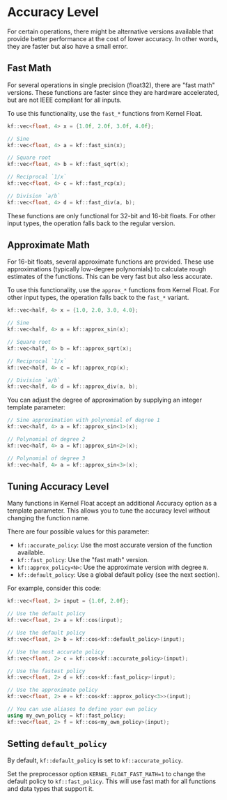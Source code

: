 # Accuracy Level

For certain operations, there might be alternative versions available that provide better performance at the cost of lower accuracy.
In other words, they are faster but also have a small error.

## Fast Math

For several operations in single precision (float32), there are "fast math" versions. These functions are faster since they are hardware accelerated, but are not IEEE compliant for all inputs.

To use this functionality, use the `fast_*` functions from Kernel Float.

```cpp
kf::vec<float, 4> x = {1.0f, 2.0f, 3.0f, 4.0f};

// Sine
kf::vec<float, 4> a = kf::fast_sin(x);

// Square root
kf::vec<float, 4> b = kf::fast_sqrt(x);

// Reciprocal `1/x`
kf::vec<float, 4> c = kf::fast_rcp(x);

// Division `a/b`
kf::vec<float, 4> d = kf::fast_div(a, b);
```

These functions are only functional for 32-bit and 16-bit floats. 
For other input types, the operation falls back to the regular version.

## Approximate Math

For 16-bit floats, several approximate functions are provided. 
These use approximations (typically low-degree polynomials) to calculate rough estimates of the functions. 
This can be very fast but also less accurate.


To use this functionality, use the `approx_*` functions from Kernel Float. For other input types, the operation falls back to the `fast_*` variant.

```cpp
kf::vec<half, 4> x = {1.0, 2.0, 3.0, 4.0};

// Sine
kf::vec<half, 4> a = kf::approx_sin(x);

// Square root
kf::vec<half, 4> b = kf::approx_sqrt(x);

// Reciprocal `1/x`
kf::vec<half, 4> c = kf::approx_rcp(x);

// Division `a/b`
kf::vec<half, 4> d = kf::approx_div(a, b);
```

You can adjust the degree of approximation by supplying an integer template parameter:


```cpp
// Sine approximation with polynomial of degree 1
kf::vec<half, 4> a = kf::approx_sin<1>(x);

// Polynomial of degree 2
kf::vec<half, 4> a = kf::approx_sin<2>(x);

// Polynomial of degree 3
kf::vec<half, 4> a = kf::approx_sin<3>(x);
```

## Tuning Accuracy Level

Many functions in Kernel Float accept an additional Accuracy option as a template parameter. 
This allows you to tune the accuracy level without changing the function name.

There are four possible values for this parameter:

- `kf::accurate_policy`: Use the most accurate version of the function available.
- `kf::fast_policy`: Use the "fast math" version.
- `kf::approx_policy<N>`: Use the approximate version with degree `N`.
- `kf::default_policy`: Use a global default policy (see the next section).

For example, consider this code:

```cpp
kf::vec<float, 2> input = {1.0f, 2.0f};

// Use the default policy
kf::vec<float, 2> a = kf::cos(input);

// Use the default policy
kf::vec<float, 2> b = kf::cos<kf::default_policy>(input);

// Use the most accurate policy
kf::vec<float, 2> c = kf::cos<kf::accurate_policy>(input);

// Use the fastest policy
kf::vec<float, 2> d = kf::cos<kf::fast_policy>(input);

// Use the approximate policy
kf::vec<float, 2> e = kf::cos<kf::approx_policy<3>>(input);

// You can use aliases to define your own policy
using my_own_policy = kf::fast_policy;
kf::vec<float, 2> f = kf::cos<my_own_policy>(input);
```

## Setting `default_policy`

By default, `kf::default_policy` is set to `kf::accurate_policy`.

Set the preprocessor option `KERNEL_FLOAT_FAST_MATH=1` to change the default policy to `kf::fast_policy`.
This will use fast math for all functions and data types that support it.
